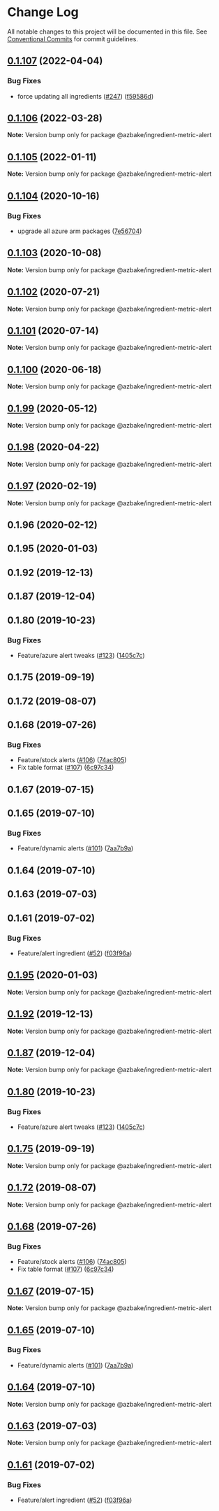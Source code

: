 # Change Log

All notable changes to this project will be documented in this file.
See [Conventional Commits](https://conventionalcommits.org) for commit guidelines.

## [0.1.107](https://github.com/HomecareHomebase/azure-bake/compare/@azbake/ingredient-metric-alert@0.1.106...@azbake/ingredient-metric-alert@0.1.107) (2022-04-04)


### Bug Fixes

* force updating all ingredients ([#247](https://github.com/HomecareHomebase/azure-bake/issues/247)) ([f59586d](https://github.com/HomecareHomebase/azure-bake/commit/f59586d8b364860cc4b30059feb9a56d2cc329a0))





## [0.1.106](https://github.com/HomecareHomebase/azure-bake/compare/@azbake/ingredient-metric-alert@0.1.105...@azbake/ingredient-metric-alert@0.1.106) (2022-03-28)

**Note:** Version bump only for package @azbake/ingredient-metric-alert





## [0.1.105](https://github.com/HomecareHomebase/azure-bake/compare/@azbake/ingredient-metric-alert@0.1.104...@azbake/ingredient-metric-alert@0.1.105) (2022-01-11)

**Note:** Version bump only for package @azbake/ingredient-metric-alert





## [0.1.104](https://github.com/HomecareHomebase/azure-bake/compare/@azbake/ingredient-metric-alert@0.1.103...@azbake/ingredient-metric-alert@0.1.104) (2020-10-16)


### Bug Fixes

* upgrade all azure arm packages ([7e56704](https://github.com/HomecareHomebase/azure-bake/commit/7e56704))





## [0.1.103](https://github.com/HomecareHomebase/azure-bake/compare/@azbake/ingredient-metric-alert@0.1.102...@azbake/ingredient-metric-alert@0.1.103) (2020-10-08)

**Note:** Version bump only for package @azbake/ingredient-metric-alert





## [0.1.102](https://github.com/HomecareHomebase/azure-bake/compare/@azbake/ingredient-metric-alert@0.1.101...@azbake/ingredient-metric-alert@0.1.102) (2020-07-21)

**Note:** Version bump only for package @azbake/ingredient-metric-alert





## [0.1.101](https://github.com/HomecareHomebase/azure-bake/compare/@azbake/ingredient-metric-alert@0.1.100...@azbake/ingredient-metric-alert@0.1.101) (2020-07-14)

**Note:** Version bump only for package @azbake/ingredient-metric-alert





## [0.1.100](https://github.com/HomecareHomebase/azure-bake/compare/@azbake/ingredient-metric-alert@0.1.99...@azbake/ingredient-metric-alert@0.1.100) (2020-06-18)

**Note:** Version bump only for package @azbake/ingredient-metric-alert





## [0.1.99](https://github.com/HomecareHomebase/azure-bake/compare/@azbake/ingredient-metric-alert@0.1.98...@azbake/ingredient-metric-alert@0.1.99) (2020-05-12)

**Note:** Version bump only for package @azbake/ingredient-metric-alert





## [0.1.98](https://github.com/HomecareHomebase/azure-bake/compare/@azbake/ingredient-metric-alert@0.1.97...@azbake/ingredient-metric-alert@0.1.98) (2020-04-22)

**Note:** Version bump only for package @azbake/ingredient-metric-alert





## [0.1.97](https://github.com/HomecareHomebase/azure-bake/compare/@azbake/ingredient-metric-alert@0.1.96...@azbake/ingredient-metric-alert@0.1.97) (2020-02-19)

**Note:** Version bump only for package @azbake/ingredient-metric-alert





## 0.1.96 (2020-02-12)



## 0.1.95 (2020-01-03)



## 0.1.92 (2019-12-13)



## 0.1.87 (2019-12-04)



## 0.1.80 (2019-10-23)


### Bug Fixes

* Feature/azure alert tweaks ([#123](https://github.com/HomecareHomebase/azure-bake/issues/123)) ([1405c7c](https://github.com/HomecareHomebase/azure-bake/commit/1405c7c))



## 0.1.75 (2019-09-19)



## 0.1.72 (2019-08-07)



## 0.1.68 (2019-07-26)


### Bug Fixes

* Feature/stock alerts ([#106](https://github.com/HomecareHomebase/azure-bake/issues/106)) ([74ac805](https://github.com/HomecareHomebase/azure-bake/commit/74ac805))
* Fix table format ([#107](https://github.com/HomecareHomebase/azure-bake/issues/107)) ([6c97c34](https://github.com/HomecareHomebase/azure-bake/commit/6c97c34))



## 0.1.67 (2019-07-15)



## 0.1.65 (2019-07-10)


### Bug Fixes

* Feature/dynamic alerts ([#101](https://github.com/HomecareHomebase/azure-bake/issues/101)) ([7aa7b9a](https://github.com/HomecareHomebase/azure-bake/commit/7aa7b9a))



## 0.1.64 (2019-07-10)



## 0.1.63 (2019-07-03)



## 0.1.61 (2019-07-02)


### Bug Fixes

* Feature/alert ingredient ([#52](https://github.com/HomecareHomebase/azure-bake/issues/52)) ([f03f96a](https://github.com/HomecareHomebase/azure-bake/commit/f03f96a))





## [0.1.95](https://github.com/HomecareHomebase/azure-bake/compare/v0.1.94...v0.1.95) (2020-01-03)

**Note:** Version bump only for package @azbake/ingredient-metric-alert





## [0.1.92](https://github.com/HomecareHomebase/azure-bake/compare/v0.1.91...v0.1.92) (2019-12-13)

**Note:** Version bump only for package @azbake/ingredient-metric-alert





## [0.1.87](https://github.com/HomecareHomebase/azure-bake/compare/v0.1.86...v0.1.87) (2019-12-04)

**Note:** Version bump only for package @azbake/ingredient-metric-alert





## [0.1.80](https://github.com/HomecareHomebase/azure-bake/compare/v0.1.79...v0.1.80) (2019-10-23)


### Bug Fixes

* Feature/azure alert tweaks ([#123](https://github.com/HomecareHomebase/azure-bake/issues/123)) ([1405c7c](https://github.com/HomecareHomebase/azure-bake/commit/1405c7c))





## [0.1.75](https://github.com/HomecareHomebase/azure-bake/compare/v0.1.74...v0.1.75) (2019-09-19)

**Note:** Version bump only for package @azbake/ingredient-metric-alert





## [0.1.72](https://github.com/HomecareHomebase/azure-bake/compare/v0.1.71...v0.1.72) (2019-08-07)

**Note:** Version bump only for package @azbake/ingredient-metric-alert





## [0.1.68](https://github.com/HomecareHomebase/azure-bake/compare/v0.1.67...v0.1.68) (2019-07-26)


### Bug Fixes

* Feature/stock alerts ([#106](https://github.com/HomecareHomebase/azure-bake/issues/106)) ([74ac805](https://github.com/HomecareHomebase/azure-bake/commit/74ac805))
* Fix table format ([#107](https://github.com/HomecareHomebase/azure-bake/issues/107)) ([6c97c34](https://github.com/HomecareHomebase/azure-bake/commit/6c97c34))





## [0.1.67](https://github.com/HomecareHomebase/azure-bake/compare/v0.1.66...v0.1.67) (2019-07-15)

**Note:** Version bump only for package @azbake/ingredient-metric-alert





## [0.1.65](https://github.com/HomecareHomebase/azure-bake/compare/v0.1.64...v0.1.65) (2019-07-10)


### Bug Fixes

* Feature/dynamic alerts ([#101](https://github.com/HomecareHomebase/azure-bake/issues/101)) ([7aa7b9a](https://github.com/HomecareHomebase/azure-bake/commit/7aa7b9a))





## [0.1.64](https://github.com/HomecareHomebase/azure-bake/compare/v0.1.63...v0.1.64) (2019-07-10)

**Note:** Version bump only for package @azbake/ingredient-metric-alert





## [0.1.63](https://github.com/HomecareHomebase/azure-bake/compare/v0.1.62...v0.1.63) (2019-07-03)

**Note:** Version bump only for package @azbake/ingredient-metric-alert





## [0.1.61](https://github.com/HomecareHomebase/azure-bake/compare/v0.1.60...v0.1.61) (2019-07-02)


### Bug Fixes

* Feature/alert ingredient ([#52](https://github.com/HomecareHomebase/azure-bake/issues/52)) ([f03f96a](https://github.com/HomecareHomebase/azure-bake/commit/f03f96a))
